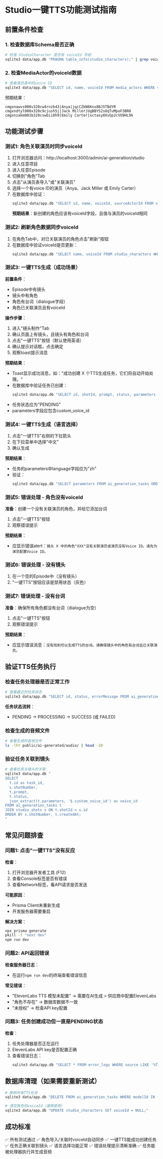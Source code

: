 # Studio一键TTS功能测试指南

## 前置条件检查

### 1. 检查数据库Schema是否正确
```bash
# 检查 StudioCharacter 是否有 voiceId 字段
sqlite3 data/app.db "PRAGMA table_info(studio_characters);" | grep voiceId
```

### 2. 检查MediaActor的voiceId数据
```bash
# 查看演员表中的voice ID
sqlite3 data/app.db "SELECT id, name, voiceId FROM media_actors WHERE voiceId IS NOT NULL;"
```

预期结果：
```
cmgxnawvs000v328cw4rnzb43|Anya|jqcCZkN6Knx8BJ5TBdYR
cmgxndtyl000x328c9cjush5j|Jack Miller|UgBBYS2sOqTuMpoF3BR0
cmgxnzakm001b328cswbii8h9|Emily Carter|xctasy8XvGp2cVO9HL9k
```

## 功能测试步骤

### 测试1: 角色关联演员时同步voiceId

1. 打开浏览器访问：http://localhost:3000/admin/ai-generation/studio
2. 进入任意项目
3. 进入任意Episode
4. 切换到"角色"Tab
5. 点击"从演员表导入"或"关联演员"
6. 选择一个有voice ID的演员（Anya、Jack Miller 或 Emily Carter）
7. 在数据库中验证：
   ```bash
   sqlite3 data/app.db "SELECT id, name, voiceId, sourceActorId FROM studio_characters ORDER BY createdAt DESC LIMIT 5;"
   ```
   **预期结果**：新创建的角色应该有voiceId字段，且值与演员的voiceId相同

### 测试2: 刷新角色数据同步voiceId

1. 在角色Tab中，对已关联演员的角色点击"刷新"按钮
2. 在数据库中验证voiceId是否更新：
   ```bash
   sqlite3 data/app.db "SELECT name, voiceId FROM studio_characters WHERE sourceActorId IS NOT NULL;"
   ```

### 测试3: 一键TTS生成（成功场景）

**前置条件**：
- Episode中有镜头
- 镜头中有角色
- 角色有台词（dialogue字段）
- 角色已关联演员且有voiceId

**操作步骤**：
1. 进入"镜头制作"Tab
2. 确认页面上有镜头，且镜头有角色和台词
3. 点击"一键TTS"按钮（默认使用英语）
4. 确认提示对话框，点击确定
5. 观察toast提示消息

**预期结果**：
- Toast显示成功消息，如："成功创建 X 个TTS生成任务，它们将自动开始处理。"
- 在数据库中验证任务已创建：
  ```bash
  sqlite3 data/app.db "SELECT id, shotId, prompt, status, parameters FROM ai_generation_tasks WHERE prompt IS NOT NULL ORDER BY createdAt DESC LIMIT 5;"
  ```
- 任务状态应为"PENDING"
- parameters字段应包含custom_voice_id

### 测试4: 一键TTS生成（语言选择）

1. 点击"一键TTS"右侧的下拉箭头
2. 在下拉菜单中选择"中文"
3. 确认生成

**预期结果**：
- 任务的parameters中language字段应为"zh"
- 验证：
  ```bash
  sqlite3 data/app.db "SELECT parameters FROM ai_generation_tasks ORDER BY createdAt DESC LIMIT 1;"
  ```

### 测试5: 错误处理 - 角色没有voiceId

**准备**：创建一个没有关联演员的角色，并给它添加台词

1. 点击"一键TTS"按钮
2. 观察错误提示

**预期结果**：
- 应显示错误alert：`镜头 X 中的角色"XXX"没有关联演员或演员没有Voice ID。请先为演员配置Voice ID。`

### 测试6: 错误处理 - 没有镜头

1. 在一个空的Episode中（没有镜头）
2. "一键TTS"按钮应该是禁用状态（灰色）

### 测试7: 错误处理 - 没有台词

**准备**：确保所有角色都没有台词（dialogue为空）

1. 点击"一键TTS"按钮
2. 观察错误提示

**预期结果**：
- 应显示错误消息：`没有找到可以生成TTS的台词。请确保镜头中的角色有台词且已关联演员。`

## 验证TTS任务执行

### 检查任务处理器是否正常工作

```bash
# 查看最近的任务状态
sqlite3 data/app.db "SELECT id, status, errorMessage FROM ai_generation_tasks ORDER BY createdAt DESC LIMIT 10;"
```

**任务状态流转**：
- PENDING → PROCESSING → SUCCESS (或 FAILED)

### 检查生成的音频文件

```bash
# 查看生成的音频文件
ls -lht public/ai-generated/audio/ | head -20
```

### 验证任务关联到镜头

```bash
# 查看任务与镜头的关联
sqlite3 data/app.db "
SELECT
  t.id as task_id,
  s.shotNumber,
  t.prompt,
  t.status,
  json_extract(t.parameters, '$.custom_voice_id') as voice_id
FROM ai_generation_tasks t
JOIN studio_shots s ON t.shotId = s.id
ORDER BY s.shotNumber, t.createdAt;
"
```

## 常见问题排查

### 问题1: 点击"一键TTS"没有反应

**检查**：
1. 打开浏览器开发者工具 (F12)
2. 查看Console标签是否有错误
3. 查看Network标签，看API请求是否发送

**可能原因**：
- Prisma Client未重新生成
- 开发服务器需要重启

**解决方案**：
```bash
npx prisma generate
pkill -f "next dev"
npm run dev
```

### 问题2: API返回错误

**检查服务器日志**：
- 在运行`npm run dev`的终端查看错误信息

**常见错误**：
- "ElevenLabs TTS 模型未配置" → 需要在AI生成 > 供应商中配置ElevenLabs
- "角色不存在" → 数据库数据不一致
- "未授权" → 检查API key配置

### 问题3: 任务创建成功但一直是PENDING状态

**检查**：
1. 任务处理器是否正在运行
2. ElevenLabs API key是否配置正确
3. 查看错误日志：
   ```bash
   sqlite3 data/app.db "SELECT * FROM error_logs WHERE source LIKE '%TTS%' ORDER BY createdAt DESC LIMIT 5;"
   ```

## 数据库清理（如果需要重新测试）

```bash
# 删除所有TTS任务
sqlite3 data/app.db "DELETE FROM ai_generation_tasks WHERE modelId IN (SELECT id FROM ai_models WHERE slug = 'elevenlabs-tts-v3');"

# 清空角色的voiceId（谨慎使用）
sqlite3 data/app.db "UPDATE studio_characters SET voiceId = NULL;"
```

## 成功标准

✅ 所有测试通过
✅ 角色导入/关联时voiceId自动同步
✅ 一键TTS能成功创建任务
✅ 任务正确关联到镜头
✅ 语言选择功能正常
✅ 错误处理提示清晰准确
✅ 任务能被处理器执行并生成音频
